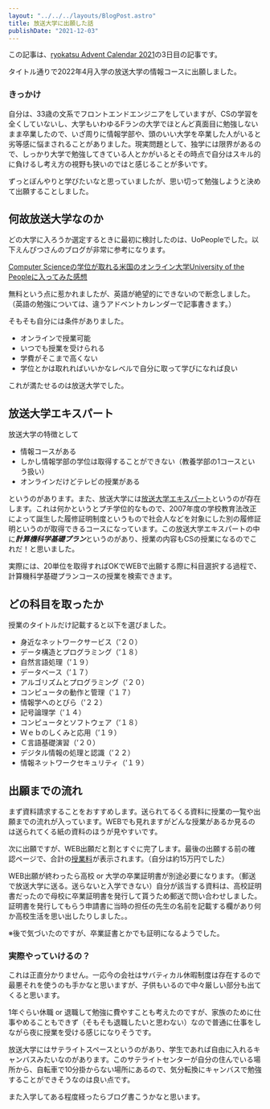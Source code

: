 ```yaml
---
layout: "../../../layouts/BlogPost.astro"
title: 放送大学に出願した話
publishDate: "2021-12-03"
---
```


この記事は、[ryokatsu Advent Calendar 2021](https://adventar.org/calendars/7126)の3日目の記事です。

タイトル通りで2022年4月入学の放送大学の情報コースに出願しました。

### きっかけ

自分は、33歳の文系でフロントエンドエンジニアをしていますが、CSの学習を全くしていないし、大学もいわゆるFランの大学でほとんど真面目に勉強しないまま卒業したので、いざ周りに情報学部や、頭のいい大学を卒業した人がいると劣等感に悩まされることがありました。現実問題として、独学には限界があるので、しっかり大学で勉強してきている人とかがいるとその時点で自分はスキル的に負けるし考え方の視野も狭いのではと感じることが多いです。

ずっとぼんやりと学びたいなと思っていましたが、思い切って勉強しようと決めて出願することしました。

## 何故放送大学なのか

どの大学に入ろうか選定するときに最初に検討したのは、UoPeopleでした。以下えんぴつさんのブログが非常に参考になります。


[Computer Scienceの学位が取れる米国のオンライン大学University of the Peopleに入ってみた感想](https://empitsu88.hatenablog.com/entry/2020/03/23/201900)

無料という点に惹かれましたが、英語が絶望的にできないので断念しました。（英語の勉強については、違うアドベントカレンダーで記事書きます。）

そもそも自分には条件がありました。

- オンラインで授業可能
- いつでも授業を受けられる
- 学費がそこまで高くない
- 学位とかは取れればいいかなレベルで自分に取って学びになれば良い

これが満たせるのは放送大学でした。


## 放送大学エキスパート
放送大学の特徴として

- 情報コースがある
- しかし情報学部の学位は取得することができない（教養学部の1コースという扱い）
- オンラインだけどテレビの授業がある

というのがあります。また、放送大学には[放送大学エキスパート](https://www.ouj.ac.jp/hp/gakubu/expert/)というのが存在します。これは何かというとプチ学位的なもので、2007年度の学校教育法改正によって誕生した履修証明制度というもので社会人などを対象にした別の履修証明というのが取得できるコースになっています。この放送大学エキスパートの中に***計算機科学基礎プラン***というのがあり、授業の内容もCSの授業になるのでこれだ！と思いました。

実際には、20単位を取得すればOKでWEBで出願する際に科目選択する過程で、計算機科学基礎プランコースの授業を検索できます。

## どの科目を取ったか

授業のタイトルだけ記載すると以下を選びました。

- 身近なネットワークサービス（’２０）
- データ構造とプログラミング（’１８）
- 自然言語処理（’１９）
- データベース（’１７）
- アルゴリズムとプログラミング（’２０）
- コンピュータの動作と管理（’１７）
- 情報学へのとびら（’２２）
- 記号論理学（’１４）
- コンピュータとソフトウェア（’１８）
- Ｗｅｂのしくみと応用（’１９）
- Ｃ言語基礎演習（’２０）
- デジタル情報の処理と認識（’２２）
- 情報ネットワークセキュリティ（’１９）


## 出願までの流れ

まず資料請求することをおすすめします。送られてるくる資料に授業の一覧や出願までの流れが入っています。WEBでも見れますがどんな授業があるか見るのは送られてくる紙の資料のほうが見やすいです。

次に出願ですが、WEB出願だと割とすぐに完了します。最後の出願する前の確認ページで、合計の[授業料](https://www.ouj.ac.jp/hp/nyugaku/gakubu/tuition.html)が表示されます。（自分は約15万円でした）

WEB出願が終わったら高校 or 大学の卒業証明書が別途必要になります。（郵送で放送大学に送る。送らないと入学できない）自分が該当する資料は、高校証明書だったので母校に卒業証明書を発行して貰うため郵送で問い合わせしました。証明書を発行してもらう申請書に当時の担任の先生の名前を記載する欄があり何か高校生活を思い出したりしました。。

※後で気づいたのですが、卒業証書とかでも証明になるようでした。

### 実際やっていけるの？

これは正直分かりません。一応今の会社はサバティカル休暇制度は存在するので最悪それを使うのも手かなと思いますが、子供もいるので中々厳しい部分も出てくると思います。

1年ぐらい休職 or 退職して勉強に費やすことも考えたのですが、家族のために仕事やめることもできず（そもそも退職したいと思わない）なので普通に仕事をしながら夜に授業を受ける感じになりそうです。

放送大学にはサテライトスペースというのがあり、学生であれば自由に入れるキャンバスみたいなのがあります。このサテライトセンターが自分の住んでいる場所から、自転車で10分掛からない場所にあるので、気分転換にキャンバスで勉強することができそうなのは良い点です。

また入学してある程度経ったらブログ書こうかなと思います。


